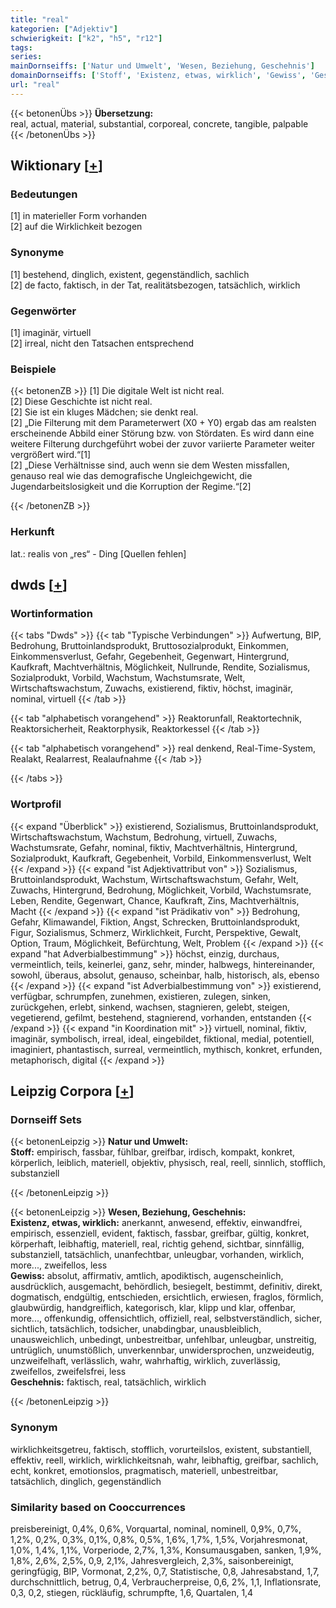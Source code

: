 ```yaml
---
title: "real"
kategorien: ["Adjektiv"]
schwierigkeit: ["k2", "h5", "r12"]
tags:
series:
mainDornseiffs: ['Natur und Umwelt', 'Wesen, Beziehung, Geschehnis']
domainDornseiffs: ['Stoff', 'Existenz, etwas, wirklich', 'Gewiss', 'Geschehnis']
url: "real"
---
```


{{< betonenÜbs >}}
**Übersetzung:**  
real, actual, material, substantial, corporeal, concrete, tangible, palpable  
{{< /betonenÜbs >}}

## Wiktionary [[+](https://de.wiktionary.org/wiki/real)]

### Bedeutungen
[1] in materieller Form vorhanden  
[2] auf die Wirklichkeit bezogen  

### Synonyme
[1] bestehend, dinglich, existent, gegenständlich, sachlich  
[2] de facto, faktisch, in der Tat, realitätsbezogen, tatsächlich, wirklich  

### Gegenwörter
[1] imaginär, virtuell  
[2] irreal, nicht den Tatsachen entsprechend  

### Beispiele
{{< betonenZB >}}
[1] Die digitale Welt ist nicht real.  
[2] Diese Geschichte ist nicht real.  
[2] Sie ist ein kluges Mädchen; sie denkt real.  
[2] „Die Filterung mit dem Parameterwert (X0 + Y0) ergab das am realsten erscheinende Abbild einer Störung bzw. von Stördaten. Es wird dann eine weitere Filterung durchgeführt wobei der zuvor variierte Parameter weiter vergrößert wird.“[1]  
[2] „Diese Verhältnisse sind, auch wenn sie dem Westen missfallen, genauso real wie das demografische Ungleichgewicht, die Jugendarbeitslosigkeit und die Korruption der Regime.“[2]  

{{< /betonenZB >}}
### Herkunft
lat.: realis von „res“ - Ding [Quellen fehlen]  



## dwds [[+](https://www.dwds.de/wb/real)]

### Wortinformation
{{< tabs "Dwds" >}}
{{< tab "Typische Verbindungen" >}}
Aufwertung, BIP, Bedrohung, Bruttoinlandsprodukt, Bruttosozialprodukt, Einkommen, Einkommensverlust, Gefahr, Gegebenheit, Gegenwart, Hintergrund, Kaufkraft, Machtverhältnis, Möglichkeit, Nullrunde, Rendite, Sozialismus, Sozialprodukt, Vorbild, Wachstum, Wachstumsrate, Welt, Wirtschaftswachstum, Zuwachs, existierend, fiktiv, höchst, imaginär, nominal, virtuell
{{< /tab >}}

{{< tab "alphabetisch vorangehend" >}}
Reaktorunfall, Reaktortechnik, Reaktorsicherheit, Reaktorphysik, Reaktorkessel
{{< /tab >}}

{{< tab "alphabetisch vorangehend" >}}
real denkend, Real-Time-System, Realakt, Realarrest, Realaufnahme
{{< /tab >}}

{{< /tabs >}}

### Wortprofil
{{< expand "Überblick" >}} existierend, Sozialismus, Bruttoinlandsprodukt, Wirtschaftswachstum, Wachstum, Bedrohung, virtuell, Zuwachs, Wachstumsrate, Gefahr, nominal, fiktiv, Machtverhältnis, Hintergrund, Sozialprodukt, Kaufkraft, Gegebenheit, Vorbild, Einkommensverlust, Welt {{< /expand >}}
{{< expand "ist Adjektivattribut von" >}} Sozialismus, Bruttoinlandsprodukt, Wachstum, Wirtschaftswachstum, Gefahr, Welt, Zuwachs, Hintergrund, Bedrohung, Möglichkeit, Vorbild, Wachstumsrate, Leben, Rendite, Gegenwart, Chance, Kaufkraft, Zins, Machtverhältnis, Macht {{< /expand >}}
{{< expand "ist Prädikativ von" >}} Bedrohung, Gefahr, Klimawandel, Fiktion, Angst, Schrecken, Bruttoinlandsprodukt, Figur, Sozialismus, Schmerz, Wirklichkeit, Furcht, Perspektive, Gewalt, Option, Traum, Möglichkeit, Befürchtung, Welt, Problem {{< /expand >}}
{{< expand "hat Adverbialbestimmung" >}} höchst, einzig, durchaus, vermeintlich, teils, keinerlei, ganz, sehr, minder, halbwegs, hintereinander, sowohl, überaus, absolut, genauso, scheinbar, halb, historisch, als, ebenso {{< /expand >}}
{{< expand "ist Adverbialbestimmung von" >}} existierend, verfügbar, schrumpfen, zunehmen, existieren, zulegen, sinken, zurückgehen, erlebt, sinkend, wachsen, stagnieren, gelebt, steigen, vegetierend, gefilmt, bestehend, stagnierend, vorhanden, entstanden {{< /expand >}}
{{< expand "in Koordination mit" >}} virtuell, nominal, fiktiv, imaginär, symbolisch, irreal, ideal, eingebildet, fiktional, medial, potentiell, imaginiert, phantastisch, surreal, vermeintlich, mythisch, konkret, erfunden, metaphorisch, digital {{< /expand >}}

## Leipzig Corpora [[+](https://corpora.uni-leipzig.de/en/res?word=real&corpusId=deu_newscrawl-public_2018)]

### Dornseiff Sets
{{< betonenLeipzig >}}
**Natur und Umwelt:**  
**Stoff:** empirisch, fassbar, fühlbar, greifbar, irdisch, kompakt, konkret, körperlich, leiblich, materiell, objektiv, physisch, real, reell, sinnlich, stofflich, substanziell  

{{< /betonenLeipzig >}}


{{< betonenLeipzig >}}
**Wesen, Beziehung, Geschehnis:**  
**Existenz, etwas, wirklich:** anerkannt, anwesend, effektiv, einwandfrei, empirisch, essenziell, evident, faktisch, fassbar, greifbar, gültig, konkret, körperhaft, leibhaftig, materiell, real, richtig gehend, sichtbar, sinnfällig, substanziell, tatsächlich, unanfechtbar, unleugbar, vorhanden, wirklich, more..., zweifellos, less  
**Gewiss:** absolut, affirmativ, amtlich, apodiktisch, augenscheinlich, ausdrücklich, ausgemacht, behördlich, besiegelt, bestimmt, definitiv, direkt, dogmatisch, endgültig, entschieden, ersichtlich, erwiesen, fraglos, förmlich, glaubwürdig, handgreiflich, kategorisch, klar, klipp und klar, offenbar, more..., offenkundig, offensichtlich, offiziell, real, selbstverständlich, sicher, sichtlich, tatsächlich, todsicher, unabdingbar, unausbleiblich, unausweichlich, unbedingt, unbestreitbar, unfehlbar, unleugbar, unstreitig, untrüglich, unumstößlich, unverkennbar, unwidersprochen, unzweideutig, unzweifelhaft, verlässlich, wahr, wahrhaftig, wirklich, zuverlässig, zweifellos, zweifelsfrei, less  
**Geschehnis:** faktisch, real, tatsächlich, wirklich  

{{< /betonenLeipzig >}}

### Synonym
wirklichkeitsgetreu, faktisch, stofflich, vorurteilslos, existent, substantiell, effektiv, reell, wirklich, wirklichkeitsnah, wahr, leibhaftig, greifbar, sachlich, echt, konkret, emotionslos, pragmatisch, materiell, unbestreitbar, tatsächlich, dinglich, gegenständlich


### Similarity based on Cooccurrences
preisbereinigt, 0,4%, 0,6%, Vorquartal, nominal, nominell, 0,9%, 0,7%, 1,2%, 0,2%, 0,3%, 0,1%, 0,8%, 0,5%, 1,6%, 1,7%, 1,5%, Vorjahresmonat, 1,0%, 1,4%, 1,1%, Vorperiode, 2,7%, 1,3%, Konsumausgaben, sanken, 1,9%, 1,8%, 2,6%, 2,5%, 0,9, 2,1%, Jahresvergleich, 2,3%, saisonbereinigt, geringfügig, BIP, Vormonat, 2,2%, 0,7, Statistische, 0,8, Jahresabstand, 1,7, durchschnittlich, betrug, 0,4, Verbraucherpreise, 0,6, 2%, 1,1, Inflationsrate, 0,3, 0,2, stiegen, rückläufig, schrumpfte, 1,6, Quartalen, 1,4

